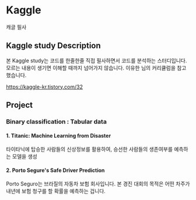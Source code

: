 # Kaggle
캐글 필사
## Kaggle study Description
본 Kaggle study는 코드를 한줄한줄 직접 필사하면서 코드를 분석하는 스터디입니다. 모르는 내용이 생기면 이해할 때까지 넘어가지 않습니다.
이유한 님의 커리큘럼을 참고했습니다.

https://kaggle-kr.tistory.com/32

## Project
### Binary classification : Tabular data
#### 1. Titanic: Machine Learning from Disaster
타이타닉에 탑승한 사람들의 신상정보를 활용하여, 승선한 사람들의 생존여부를 예측하는 모델을 생성

#### 2. Porto Segure's Safe Driver Prediction
Porto Seguro는 브라질의 자동차 보험 회사입니다. 본 경진 대회의 목적은 어떤 차주가 내년에 보험 청구를 할 확률을 예측하는 겁니다.
